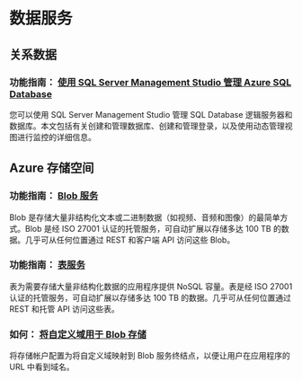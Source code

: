 <properties 
  pageTitle="Python-数据服务 - Azure 微软云"
  metakeywords="" 
  description="" 
  services="" 
  documentationCenter="python" 
  authors="" 
  manager="Tiffena" 
  editor="EricChen"/>


<h1 id="menu-python-data">数据服务</h1>
<h2 id="header-0">关系数据</h2>
<h3>功能指南： <a href="http://azure.microsoft.com/zh-cn/documentation/articles/sql-database-manage-azure-ssms/" ms.pgarea="content" ms.cmpgrp="body" ms.cmptyp="link" ms.cmpnm="使用 SQL Server Management Studio 管理 Azure SQL Database" ms.title="" km.title="" ms.interactiontype="1">使用 SQL Server Management Studio 管理 Azure SQL Database</a></h3>
<p>您可以使用 SQL Server Management Studio 管理 SQL Database 逻辑服务器和数据库。本文包括有关创建和管理数据库、创建和管理登录，以及使用动态管理视图进行监控的详细信息。</p>
<h2 id="header-1">Azure 存储空间</h2>
<h3>功能指南： <a href="http://azure.microsoft.com/zh-cn/documentation/articles/storage-python-how-to-use-blob-storage/" ms.pgarea="content" ms.cmpgrp="body" ms.cmptyp="link" ms.cmpnm="Blob 服务" ms.title="" km.title="" ms.interactiontype="1">Blob 服务</a></h3>
<p>Blob 是存储大量非结构化文本或二进制数据（如视频、音频和图像）的最简单方式。Blob 是经 ISO 27001 认证的托管服务，可自动扩展以存储多达 100 TB 的数据。几乎可从任何位置通过 REST 和客户端 API 访问这些 Blob。</p>
<h3>功能指南： <a href="http://azure.microsoft.com/zh-cn/documentation/articles/storage-python-how-to-use-table-storage/" ms.pgarea="content" ms.cmpgrp="body" ms.cmptyp="link" ms.cmpnm="表服务" ms.title="" km.title="" ms.interactiontype="1">表服务</a></h3>
<p>表为需要存储大量非结构化数据的应用程序提供 NoSQL 容量。表是经 ISO 27001 认证的托管服务，可自动扩展以存储多达 100 TB 的数据。几乎可从任何位置通过 REST 和托管 API 访问这些表。</p>
<h3>如何： <a href="http://azure.microsoft.com/zh-cn/documentation/articles/storage-custom-domain-name/" ms.pgarea="content" ms.cmpgrp="body" ms.cmptyp="link" ms.cmpnm="将自定义域用于 Blob 存储" ms.title="" km.title="" ms.interactiontype="1">将自定义域用于 Blob 存储</a></h3>
<p>将存储帐户配置为将自定义域映射到 Blob 服务终结点，以便让用户在应用程序的 URL 中看到域名。</p>
